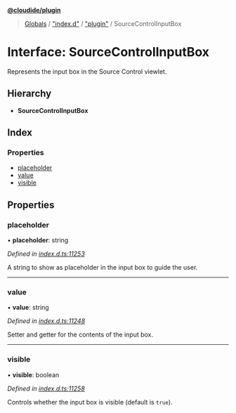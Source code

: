 **[@cloudide/plugin](../README.md)**

> [Globals](../README.md) / ["index.d"](../modules/_index_d_.md) / ["plugin"](../modules/_index_d_._plugin_.md) / SourceControlInputBox

# Interface: SourceControlInputBox

Represents the input box in the Source Control viewlet.

## Hierarchy

* **SourceControlInputBox**

## Index

### Properties

* [placeholder](_index_d_._plugin_.sourcecontrolinputbox.md#placeholder)
* [value](_index_d_._plugin_.sourcecontrolinputbox.md#value)
* [visible](_index_d_._plugin_.sourcecontrolinputbox.md#visible)

## Properties

### placeholder

•  **placeholder**: string

*Defined in [index.d.ts:11253](https://github.com/shuyaqian/cloudide-plugin-api/blob/9d985be/index.d.ts#L11253)*

A string to show as placeholder in the input box to guide the user.

___

### value

•  **value**: string

*Defined in [index.d.ts:11248](https://github.com/shuyaqian/cloudide-plugin-api/blob/9d985be/index.d.ts#L11248)*

Setter and getter for the contents of the input box.

___

### visible

•  **visible**: boolean

*Defined in [index.d.ts:11258](https://github.com/shuyaqian/cloudide-plugin-api/blob/9d985be/index.d.ts#L11258)*

Controls whether the input box is visible (default is `true`).

